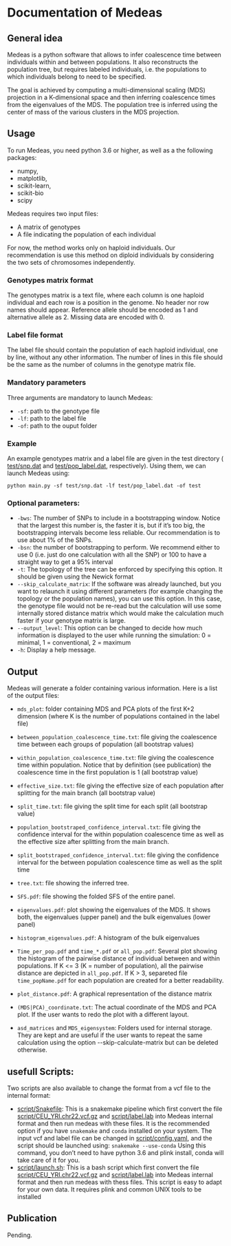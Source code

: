 # Documentation of Medeas
## General idea
Medeas is a python software that allows to infer coalescence time between individuals within and between populations. It also reconstructs the population tree, but requires labeled individuals, i.e. the populations to which individuals belong to need to be specified.

The goal is achieved by computing a multi-dimensional scaling (MDS) projection in a K-dimensional space and then inferring coalescence times from the eigenvalues of the MDS. The population tree is inferred using the center of mass of the various clusters in the MDS projection. 

## Usage
To run Medeas, you need python 3.6 or higher, as well as a the following packages: 
- numpy, 
- matplotlib, 
- scikit-learn, 
- scikit-bio
- scipy

Medeas requires two input files:
- A matrix of genotypes
- A file indicating the population of each individual

For now, the method works only on haploid individuals. Our recommendation is use this method on diploid individuals by considering the two sets of chromosomes independently. 
### Genotypes matrix format
The genotypes matrix is a text file, where each column is one haploid individual and each row is a position in the genome. No header nor row names should appear. Reference allele should be encoded as 1 and alternative allele as 2. Missing data are encoded with 0. 
### Label file format
The label file should contain the population of each haploid individual, one by line, without any other information. The number of lines in this file should be the same as the number of columns in the genotype matrix file. 
### Mandatory parameters

Three arguments are mandatory to launch Medeas:
- `-sf`: path to the genotype file
- `-lf`:  path to the label file
- `-of`: path to the ouput folder

### Example
An example genotypes matrix and a label file are given in the test directory ( [test/snp.dat](test/snp.dat) and  [test/pop_label.dat](test/pop_label.dat), respectively). Using them, we can launch Medeas using: 
```
python main.py -sf test/snp.dat -lf test/pop_label.dat -of test
```
### Optional parameters:
- `-bws`: The number of SNPs to include in a bootstrapping window. Notice that the largest this number is, the faster it is, but if it’s too big, the bootstrapping intervals become less reliable. Our recommendation is to use about 1% of the SNPs. 
- `-bsn`: the number of bootstrapping to perform. We recommend either to use 0 (i.e. just do one calculation with all the SNP) or 100 to have a straight way to get a 95% interval
- `-t`: The topology of the tree can be enforced by specifying this option. It should be given using the Newick format
- `--skip_calculate_matrix`: If the software was already launched, but you want to relaunch it using different parameters (for example changing the topology or the population names), you can use this option. In this case, the genotype file would not be re-read but the calculation will use some internally stored distance matrix which would make the calculation much faster if your genotype matrix is large.
- `--output_level`: This option can be changed to decide how much information is displayed to the user while running the simulation: 0 = minimal, 1 = conventional, 2 = maximum
- `-h`: Display a help message.


## Output
Medeas will generate a folder containing various information. Here is a list of the output files:
- `mds_plot`: folder containing MDS and PCA plots of the first K+2 dimension (where K is the number of populations contained in the label file)
- `between_population_coalescence_time.txt`: file giving the coalescence time between each groups of population (all bootstrap values)
- `within_population_coalescence_time.txt`: file giving the coalescence time within population. Notice that by definition (see publication) the coalescence time in the first population is 1 (all bootstrap value)
- `effective_size.txt`: file giving the effective size of each population after splitting for the main branch (all bootstrap value)
- `split_time.txt`: file giving the split time for each split (all bootstrap value)
- `population_bootstraped_confidence_interval.txt`: file giving the confidence interval for the within population coalescence time as well as the effective size after splitting from the main branch. 
- `split_bootstraped_confidence_interval.txt`: file giving the confidence interval for the between population coalescence time as well as the split time
 
- `tree.txt`: file showing the inferred tree.
- `SFS.pdf`:  file showing the folded SFS of the entire panel. 
- `eigenvalues.pdf`: plot showing the eigenvalues of the MDS. It shows both, the eigenvalues (upper panel) and the bulk eigenvalues (lower panel)
- `histogram_eigenvalues.pdf`: A histogram of the bulk eigenvalues
- `Time_per_pop.pdf` and `time_*.pdf` or `all_pop.pdf`: Several plot showing the histogram of the pairwise distance of individual between and within populations. If K <= 3 (K = number of population), all the pairwise distance are depicted in  `all_pop.pdf`. If K > 3, separeted file `time_popName.pdf` for each population are created for a better readability. 
- `plot_distance.pdf`: A graphical representation of the distance matrix
- `(MDS|PCA)_coordinate.txt`: The actual coordinate of the MDS and PCA plot. If the user wants to redo the plot with a different layout. 
- `asd_matrices` and `MDS_eigensystem`: Folders used for internal storage. They are kept and are useful if the user wants to repeat the same calculation using the option --skip-calculate-matrix but can be deleted otherwise. 

## usefull Scripts:
Two scripts are also available to change the format from a vcf file to the internal format: 
- [script/Snakefile](script/Snakefile): This is a snakemake pipeline which first convert the file [script/CEU_YRI.chr22.vcf.gz](script/CEU_YRI.chr22.vcf.gz) and [script/label.lab](script/label.lab) into Medeas internal format and then run medeas with these files.  It is the recommended option if you have `snakemake` and `conda` installed on your system. The input vcf and label file can be changed in [script/config.yaml](script/config.yaml), and the script should be launched using:
```snakemake --use-conda```
Using this command, you don’t need to have python 3.6 and plink install, conda will take care of it for you. 
- [script/launch.sh](script/launch.sh): This is a bash script which first convert the file [script/CEU_YRI.chr22.vcf.gz](script/CEU_YRI.chr22.vcf.gz) and [script/label.lab](script/label.lab) into Medeas internal format and then run medeas with thess files. This script is easy to adapt for your own data. It requires plink and common UNIX tools to be installed

## Publication
Pending.


